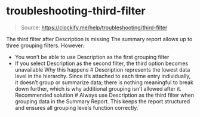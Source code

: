 # troubleshooting-third-filter

> Source: https://clockify.me/help/troubleshooting/third-filter

The third filter after Description is missing
The summary report allows up to three grouping filters. However:
- You won’t be able to use Description as the first grouping filter
- If you select Description as the second filter, the third option becomes unavailable
Why this happens #
Description represents the lowest data level in the hierarchy. Since it’s attached to each time entry individually, it doesn’t group or summarize data; there is nothing meaningful to break down further, which is why additional grouping isn’t allowed after it.
Recommended solution #
Always use Description as the third filter when grouping data in the Summary Report. This keeps the report structured and ensures all grouping levels function correctly.
